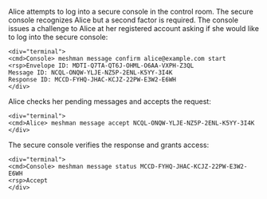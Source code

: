
Alice attempts to log into a secure console in the control room. The secure console recognizes 
Alice but a second factor is required. The console issues a challenge to Alice at her
registered account asking if she would like to log into the secure console:


~~~~
<div="terminal">
<cmd>Console> meshman message confirm alice@example.com start
<rsp>Envelope ID: MDTI-Q7TA-QT6J-OHML-O6AA-VXPH-Z3QL
Message ID: NCQL-ONQW-YLJE-NZ5P-2ENL-K5YY-3I4K
Response ID: MCCD-FYHQ-JHAC-KCJZ-22PW-E3W2-E6WH
</div>
~~~~

Alice checks her pending messages and accepts the request:


~~~~
<div="terminal">
<cmd>Alice> meshman message accept NCQL-ONQW-YLJE-NZ5P-2ENL-K5YY-3I4K
</div>
~~~~

The secure console verifies the response and grants access:


~~~~
<div="terminal">
<cmd>Console> meshman message status MCCD-FYHQ-JHAC-KCJZ-22PW-E3W2-E6WH
<rsp>Accept
</div>
~~~~

